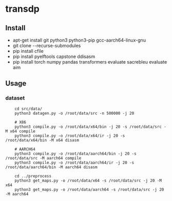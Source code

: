 # transdp


## Install 

- apt-get install git python3 python3-pip gcc-aarch64-linux-gnu
- git clone <url> --recurse-submodules
- pip install cfile
- pip install pyelftools capstone ddisasm
- pip install torch numpy pandas transformers evaluate sacrebleu evaluate aim

## Usage

### dataset

```
    cd src/data/
    python3 datagen.py -o /root/data/src -n 500000 -j 20
    
    # X86
    python3 compile.py -o /root/data/x64/bin -j 20 -s /root/data/src -M x64 compile
    python3 compile.py -o /root/data/x64/ir -j 20 -s /root/data/x64/bin -M x64 disasm
    
    # AARCH64
    python3 compile.py -o /root/data/aarch64/bin -j 20 -s /root/data/src -M aarch64 compile
    python3 compile.py -o /root/data/aarch64/ir -j 20 -s /root/data/aarch64/bin -M aarch64 disasm
    
    cd ../preprocess
    python3 get_maps.py -o /root/data/x64 -s /root/data/src -j 20 -M x64
    python3 get_maps.py -o /root/data/aarch64 -s /root/data/src -j 20 -M aarch64

```

